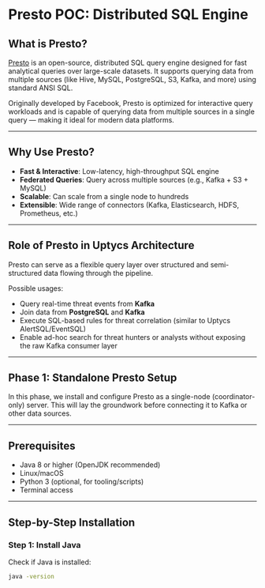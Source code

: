 # Presto POC: Distributed SQL Engine 

## What is Presto?

[Presto](https://prestodb.io/) is an open-source, distributed SQL query engine designed for fast analytical queries over large-scale datasets. It supports querying data from multiple sources (like Hive, MySQL, PostgreSQL, S3, Kafka, and more) using standard ANSI SQL.

Originally developed by Facebook, Presto is optimized for interactive query workloads and is capable of querying data from multiple sources in a single query — making it ideal for modern data platforms.

---

## Why Use Presto?

- **Fast & Interactive**: Low-latency, high-throughput SQL engine
- **Federated Queries**: Query across multiple sources (e.g., Kafka + S3 + MySQL)
- **Scalable**: Can scale from a single node to hundreds
- **Extensible**: Wide range of connectors (Kafka, Elasticsearch, HDFS, Prometheus, etc.)

---

## Role of Presto in Uptycs Architecture

Presto can serve as a flexible query layer over structured and semi-structured data flowing through the pipeline.

Possible usages:
- Query real-time threat events from **Kafka**
- Join data from **PostgreSQL** and **Kafka**
- Execute SQL-based rules for threat correlation (similar to Uptycs AlertSQL/EventSQL)
- Enable ad-hoc search for threat hunters or analysts without exposing the raw Kafka consumer layer

---

## Phase 1: Standalone Presto Setup

In this phase, we install and configure Presto as a single-node (coordinator-only) server. This will lay the groundwork before connecting it to Kafka or other data sources.

---

## Prerequisites

- Java 8 or higher (OpenJDK recommended)
- Linux/macOS
- Python 3 (optional, for tooling/scripts)
- Terminal access

---

## Step-by-Step Installation

### Step 1: Install Java

Check if Java is installed:

```bash
java -version


